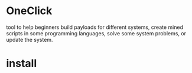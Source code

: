 # OneClick

tool to help beginners build payloads for different systems, create mined scripts in some programming languages, solve some system problems, or update the system. 

# install

